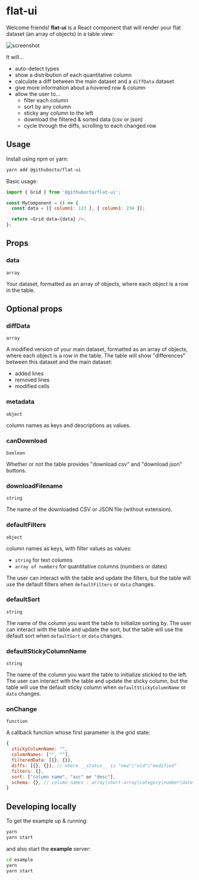 # flat-ui

Welcome friends! **flat-ui** is a React component that will render your flat dataset (an array of objects) in a table view:

![screenshot](https://github.com/githubocto/flat-ui/raw/main/screenshot.png)

It will...

- auto-detect types
- show a distribution of each quantitative column
- calculate a diff between the main dataset and a `diffData` dataset
- give more information about a hovered row & column
- allow the user to...
  - filter each column
  - sort by any column
  - sticky any column to the left
  - download the filtered & sorted data (csv or json)
  - cycle through the diffs, scrolling to each changed row

## Usage

Install using npm or yarn:

```bash
yarn add @githubocto/flat-ui
```

Basic usage:

```javascript
import { Grid } from '@githubocto/flat-ui';

const MyComponent = () => {
  const data = [{ column1: 123 }, { column1: 234 }];

  return <Grid data={data} />;
};
```

## Props

### data

`array`

Your dataset, formatted as an array of objects, where each object is a row in the table.

## Optional props

### diffData

`array`

A modified version of your main dataset, formatted as an array of objects, where each object is a row in the table. The table will show "differences" between this dataset and the main dataset:

- added lines
- removed lines
- modified cells

### metadata

`object`

column names as keys and descriptions as values.

### canDownload

`boolean`

Whether or not the table provides "download csv" and "download json" buttons.

### downloadFilename

`string`

The name of the downloaded CSV or JSON file (without extension).

### defaultFilters

`object`

column names as keys, with filter values as values:

- `string` for text columns
- `array of numbers` for quantitative columns (numbers or dates)

The user can interact with the table and update the filters, but the table will use the default filters when `defaultFilters` or `data` changes.

### defaultSort

`string`

The name of the column you want the table to initialize sorting by. The user can interact with the table and update the sort, but the table will use the default sort when `defaultSort` or `data` changes.

### defaultStickyColumnName

`string`

The name of the column you want the table to initialize stickied to the left. The user can interact with the table and update the sticky column, but the table will use the default sticky column when `defaultStickyColumnName` or `data` changes.

### onChange

`function`

A callback function whose first parameter is the grid state:

```javascript
{
  stickyColumnName: "",
  columnNames: ["", ""],
  filteredData: [{}, {}],
  diffs: [{}, {}], // where __status__ is "new"|"old"|"modified"
  filters: {},
  sort: ["column name", "asc" or "desc"],
  schema: {}, // column names : array|short-array|category|number|date
}
```

## Developing locally

To get the example up & running:

```bash
yarn
yarn start
```

and also start the **example** server:

```bash
cd example
yarn
yarn start
```
